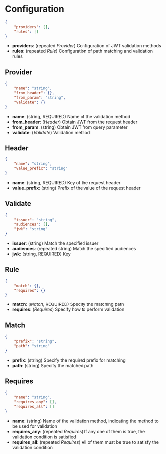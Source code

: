 # Configuration

```json
{
    "providers": [],
    "rules": []
}
```
- **providers**: (repeated *Provider*) Configuration of JWT validation methods
- **rules**: (repeated *Rule*) Configuration of path matching and validation rules

## Provider
```json
{
    "name": "string",
    "from_header": {},
    "from_param": "string",
    "validate": {}
}
```
- **name**: (string, REQUIRED) Name of the validation method
- **from_header**: (*Header*) Obtain JWT from the request header
- **from_param**: (string) Obtain JWT from query parameter
- **validate**: (*Validate*) Validation method

## Header
```json
{
    "name": "string",
    "value_prefix": "string"
}
```
- **name**: (string, REQUIRED) Key of the request header
- **value_prefix**: (string) Prefix of the value of the request header

## Validate
```json
{
    "issuer": "string",
    "audiences": [],
    "jwk": "string"
}
```
- **issuer**: (string) Match the specified issuer
- **audiences**: (repeated string) Match the specified audiences
- **jwk**: (string, REQUIRED) Key

## Rule
```json
{
    "match": {},
    "requires": {}
}
```
- **match**: (*Match*, REQUIRED) Specify the matching path
- **requires**: (*Requires*) Specify how to perform validation

## Match
```json
{
    "prefix": "string",
    "path": "string"
}
```
- **prefix**: (string) Specify the required prefix for matching
- **path**: (string) Specify the matched path

## Requires
```json
{
    "name": "string",
    "requires_any": [],
    "requires_all": []
}
```
- **name**: (string) Name of the validation method, indicating the method to be used for validation
- **requires_any**: (repeated *Requires*) If any one of them is true, the validation condition is satisfied
- **requires_all**: (repeated *Requires*) All of them must be true to satisfy the validation condition
